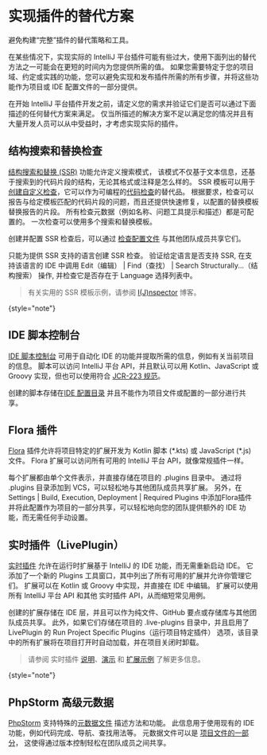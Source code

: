 # 实现插件的替代方案

<!-- Copyright 2000-2023 JetBrains s.r.o. and other contributors. Use of this source code is governed by the Apache 2.0 license that can be found in the LICENSE file. -->

<link-summary>避免构建“完整”插件的替代策略和工具。</link-summary>

在某些情况下，实现实际的 IntelliJ 平台插件可能有些过大，使用下面列出的替代方法之一可能会在更短的时间内为您提供所需的值。
如果您需要特定于您的项目域、约定或实践的功能，您可以避免实现和发布插件所需的所有步骤，并将这些功能作为项目或 IDE 配置文件的一部分提供。

在开始 IntelliJ 平台插件开发之前，请定义您的需求并验证它们是否可以通过下面描述的任何替代方案来满足。
仅当所描述的解决方案不足以满足您的情况并且有大量开发人员可以从中受益时，才考虑实现实际的插件。

## 结构搜索和替换检查

[结构搜索和替换 (SSR)](https://www.jetbrains.com/help/idea/structural-search-and-replace.html) 功能允许定义搜索模式，
该模式不仅基于文本信息，还基于搜索到的代码片段的结构，无论其格式或注释是怎么样的。
SSR 模板可以用于[创建自定义检查](https://www.jetbrains.com/help/idea/creating-custom-inspections.html)，它可以作为可编程的[代码检查](code_inspections.md)的替代品。
根据要求，检查可以报告与给定模板匹配的代码片段的问题，而且还提供快速修复，以配置的替换模板替换报告的片段。
所有检查元数据（例如名称、问题工具提示和描述）都是可配置的。
一次检查可以使用多个搜索和替换模板。

创建并配置 SSR 检查后，可以通过 [检查配置文件](https://www.jetbrains.com/help/idea/customizing-profiles.html) 与其他团队成员共享它们。

只能为提供 SSR 支持的语言创建 SSR 检查。
验证给定语言是否支持 SSR, 在支持该语言的 IDE 中调用 <ui-path>Edit（编辑） | Find（查找） | Search Structurally...（结构搜索）</ui-path> 操作, 并检查它是否存在于 <control>Language</control> 选择列表中。

> 有关实用的 SSR 模板示例，请参阅 [I(J)nspector](https://ijnspector.wordpress.com/) 博客。
>
{style="note"}

## IDE 脚本控制台

[IDE 脚本控制台](https://www.jetbrains.com/help/idea/ide-scripting-console.html) 可用于自动化 IDE 的功能并提取所需的信息，例如有关当前项目的信息。
脚本可以访问 IntelliJ 平台 API，并且默认可以用 Kotlin、JavaScript 或 Groovy 实现，但也可以使用符合 [JCR-223 规范](https://www.jcp.org/en/jsr/detail?id=223)。

创建的脚本存储在[IDE 配置目录](https://www.jetbrains.com/help/idea/directories-used-by-the-ide-to-store-settings-caches-plugins-and-logs.html#config-directory) 并且不能作为项目文件或配置的一部分进行共享。

## Flora 插件

[Flora](https://plugins.jetbrains.com/plugin/17669-flora-beta-) 插件允许将项目特定的扩展开发为 Kotlin 脚本 (<path>\*.kts</path>) 或 JavaScript (<path>\*.js</path>) 文件。
Flora 扩展可以访问所有可用的 IntelliJ 平台 API，就像常规插件一样。

每个扩展都由单个文件表示，并直接存储在项目的 <path>.plugins</path> 目录中。
通过将 <path>.plugins</path> 目录添加到 VCS，可以轻松地与其他团队成员共享扩展。
另外，在 <ui-path>Settings | Build, Execution, Deployment | Required Plugins</ui-path> 中添加Flora插件并将此配置作为项目的一部分共享，可以轻松地向您的团队提供额外的 IDE 功能，而无需任何手动设置。

## 实时插件（LivePlugin）

[实时插件](https://plugins.jetbrains.com/plugin/7282-liveplugin) 允许在运行时扩展基于 IntelliJ 的 IDE 功能，而无需重新启动 IDE。
它添加了一个新的 <control>Plugins</control> 工具窗口，其中列出了所有可用的扩展并允许你管理它们。
扩展可以在 Kotlin 或 Groovy 中实现，并直接在 IDE 中编辑。
扩展可以使用所有 IntelliJ 平台 API 和其他 实时插件 API，从而缩短常见用例。

创建的扩展存储在 IDE 层，并且可以作为纯文件、GitHub 要点或存储库与其他团队成员共享。
此外，如果它们存储在项目的 <path>.live-plugins</path> 目录中，并且启用了 LivePlugin 的 <control>Run Project Specific Plugins（运行项目特定插件）</control> 选项，该目录中的所有扩展将在项目打开时自动加载，并在项目关闭时卸载。

> 请参阅 实时插件 [说明](https://dmitrykandalov.com/liveplugin)、[演示](https://www.youtube.com/watch?v=GcYa4lMRta0) 和 [扩展示例](https://github.com/dkandalov/live-plugin#more-examples) 了解更多信息。
>
{style="note"}

## PhpStorm 高级元数据

[PhpStorm](https://www.jetbrains.com/phpstorm/) 支持特殊的[元数据文件](https://www.jetbrains.com/help/phpstorm/ide-advanced-metadata.html) 描述方法和功能。
此信息用于使用现有的 IDE 功能，例如代码完成、导航、查找用法等。
元数据文件可以是
[项目文件的一部分](https://www.jetbrains.com/help/phpstorm/ide-advanced-metadata.html#create-metadata-files-inside-your-project)，
这使得通过版本控制轻松在团队成员之间共享。
